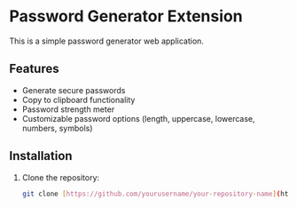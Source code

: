 # Password Generator Extension

This is a simple password generator web application.

## Features

- Generate secure passwords
- Copy to clipboard functionality
- Password strength meter
- Customizable password options (length, uppercase, lowercase, numbers, symbols)

## Installation

1. Clone the repository:
   ```bash
   git clone [https://github.com/yourusername/your-repository-name](https://github.com/KarlRikardLarsson/Password-Generator-Extension).git
